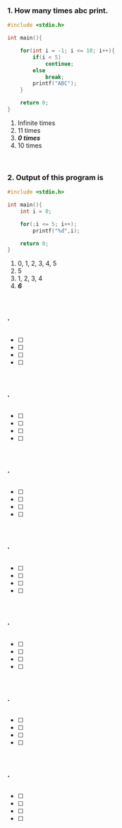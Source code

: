 ### 1. How many times abc print.

```c
#include <stdio.h>

int main(){

    for(int i = -1; i <= 10; i++){
        if(i < 5)
            continue;
        else
            break;
        printf("ABC");
    }

    return 0;
}
```

1. Infinite times
2. 11 times
3. **_0 times_**
4. 10 times

<br>

### 2. Output of this program is

```c
#include <stdio.h>

int main(){
    int i = 0;

    for(;i <= 5; i++);
        printf("%d",i);

    return 0;
}
```

1. 0, 1, 2, 3, 4, 5
1. 5
1. 1, 2, 3, 4
1. **_6_**

<br>

### .

```c

```

- [ ]
- [ ]
- [ ]
- [ ]

<br>

### .

```c

```

- [ ]
- [ ]
- [ ]
- [ ]

<br>

### .

```c

```

- [ ]
- [ ]
- [ ]
- [ ]

<br>

### .

```c

```

- [ ]
- [ ]
- [ ]
- [ ]

<br>

### .

```c

```

- [ ]
- [ ]
- [ ]
- [ ]

<br>

### .

```c

```

- [ ]
- [ ]
- [ ]
- [ ]

<br>

### .

```c

```

- [ ]
- [ ]
- [ ]
- [ ]

